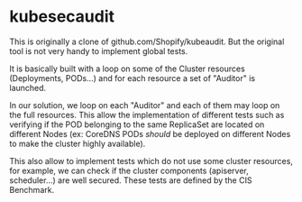 # kubesecaudit

This is originally a clone of github.com/Shopify/kubeaudit.
But the original tool is not very handy to implement global tests.

It is basically built with a loop on some of the Cluster resources (Deployments, PODs...)
and for each resource a set of "Auditor" is launched.

In our solution, we loop on each "Auditor" and each of them may loop on the full resources.
This allow the implementation of different tests such as verifying if the POD belonging
to the same ReplicaSet are located on different Nodes (ex: CoreDNS PODs *should* be deployed
on different Nodes to make the cluster highly available).

This also allow to implement tests which do not use some cluster resources, for example, 
we can check if the cluster components (apiserver, scheduler...) are well secured.
These tests are defined by the CIS Benchmark.
